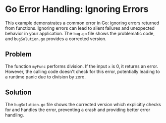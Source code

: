 # Go Error Handling: Ignoring Errors

This example demonstrates a common error in Go: ignoring errors returned from functions.  Ignoring errors can lead to silent failures and unexpected behavior in your application.  The `bug.go` file shows the problematic code, and `bugSolution.go` provides a corrected version.

## Problem

The function `myFunc` performs division.  If the input `x` is 0, it returns an error. However, the calling code doesn't check for this error, potentially leading to a runtime panic due to division by zero.

## Solution

The `bugSolution.go` file shows the corrected version which explicitly checks for and handles the error, preventing a crash and providing better error handling.